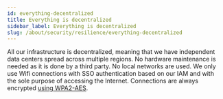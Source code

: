 ```yaml
---
id: everything-decentralized
title: Everything is decentralized
sidebar_label: Everything is decentralized
slug: /about/security/resilience/everything-decentralized
---
```


All our infrastructure is decentralized,
meaning that we have independent data centers
spread across multiple regions.
No hardware maintenance is needed
as it is done by a third party.
No local networks are used.
We only use Wifi connections with
SSO authentication based on our IAM
and with the sole purpose of accessing the Internet.
Connections are always encrypted
[using WPA2-AES](/criteria/requirements/252).
